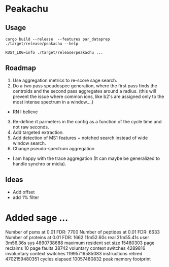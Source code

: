 
# Peakachu

## Usage


```
cargo build --release  --features par_dataprep
./target/release/peakachu --help

RUST_LOG=info ./target/release/peakachu ...
```

## 

## Roadmap

1. Use aggregation metrics to re-score sage search.
2. Do a two pass speudospec generation, where the first pass finds the centroids and the second pass aggregates around a radius. (this will prevent the issue where common ions, like b2's are assigned only to the most intense spectrum in a window....)
  - RN I believe 
3. Re-define rt parmeters in the config as a function of the cycle time and not raw seconds.
4. Add targeted extraction.
5. Add detection of MS1 features + notched search instead of wide window search.
6. Change pseudo-spectrum aggregation
  - I am happy with the trace aggregation (It can maybe be generalized to handle synchro or midia).


## Ideas
 
- Add offset 
- add 1% filter

# Added sage ...
Number of psms at 0.01 FDR: 7700
Number of peptides at 0.01 FDR: 6633
Number of proteins at 0.01 FDR: 1662
        11m52.60s real          21m55.41s user          3m56.36s sys
          4890738688  maximum resident set size
            15480303  page reclaims
                  10  page faults
               38742  voluntary context switches
             4289816  involuntary context switches
      11995716585083  instructions retired
       4702159480351  cycles elapsed
         10057480832  peak memory footprint


